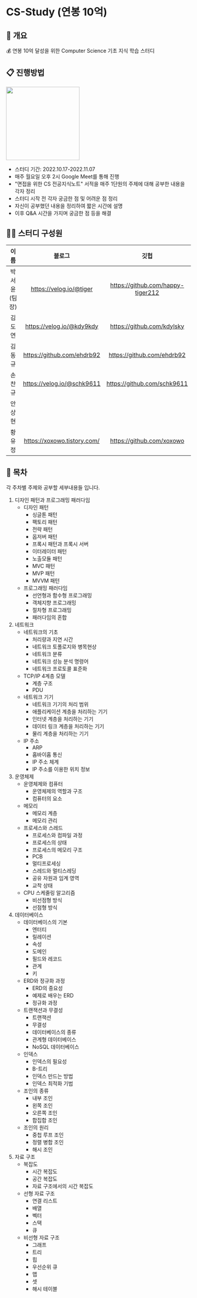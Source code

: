# CS-Study (연봉 10억)

## 📌 개요

💰 연봉 10억 달성을 위한 Computer Science 기초 지식 학습 스터디

## 📋 진행방법

<img src="https://contents.kyobobook.co.kr/sih/fit-in/458x0/pdt/9791165219529.jpg" width="200">

* 스터디 기간: 2022.10.17-2022.11.07
* 매주 월요일 오후 2시 Google Meet를 통해 진행
* "면접을 위한 CS 전공지식노트" 서적을 매주 1단원의 주제에 대해 공부한 내용을 각자 정리
* 스터디 시작 전 각자 궁금한 점 및 어려운 점 정리
* 자신이 공부했던 내용을 정리하여 짧은 시간에 설명
* 이후 Q&A 시간을 가지며 궁금한 점 등을 해결

## 🧑‍💻 스터디 구성원

|이름|블로그|깃헙|
|:-----:|:-----:|:-----:|
|박서윤(팀장)|https://velog.io/@tiger|https://github.com/happy-tiger212|
|김도연|https://velog.io/@kdy9kdy|https://github.com/kdylsky|
|김동규|https://github.com/ehdrb92|https://github.com/ehdrb92|
|손찬규|https://velog.io/@schk9611|https://github.com/schk9611|
|안상현|||
|황유정|https://xoxowo.tistory.com/|https://github.com/xoxowo|

## 📖 목차

각 주차별 주제와 공부할 세부내용들 입니다.

1. 디자인 패턴과 프로그래밍 패러다임
    * 디자인 패턴
        + 싱글톤 패턴
        + 팩토리 패턴
        + 전략 패턴
        + 옵저버 패턴
        + 프록시 패턴과 프록시 서버
        + 이터레이터 패턴
        + 노출모듈 패턴
        + MVC 패턴
        + MVP 패턴
        + MVVM 패턴
    * 프로그래밍 패러다임
        + 선언형과 함수형 프로그래밍
        + 객체지향 프로그래밍
        + 절차형 프로그래밍
        + 패러다임의 혼합
2. 네트워크
    * 네트워크의 기초
        + 처리량과 지연 시간
        + 네트워크 토폴로지와 병목현상
        + 네트워크 분류
        + 네트워크 성능 분석 명령어
        + 네트워크 프로토콜 표준화
    * TCP/IP 4계층 모델
        + 계층 구조
        + PDU
    * 네트워크 기기
        + 네트워크 기기의 처리 범위
        + 애플리케이션 계층을 처리하는 기기
        + 인터넷 계층을 처리하는 기기
        + 데이터 링크 계층을 처리하는 기기
        + 물리 계층을 처리하는 기기
    * IP 주소
        + ARP
        + 홉바이홉 통신
        + IP 주소 체계
        + IP 주소를 이용한 위치 정보
3. 운영체제
    * 운영체제와 컴퓨터
        + 운영체제의 역할과 구조
        + 컴퓨터의 요소
    * 메모리
        + 메모리 계층
        + 메모리 관리
    * 프로세스와 스레드
        + 프로세스와 컴파일 과정
        + 프로세스의 상태
        + 프로세스의 메모리 구조
        + PCB
        + 멀티프로세싱
        + 스레드와 멀티스레딩
        + 공유 자원과 임계 영역
        + 교착 상태
    * CPU 스케줄링 알고리즘
        + 비선점형 방식
        + 선점형 방식
4. 데이터베이스
    * 데이터베이스의 기본
        + 엔터티
        + 릴레이션
        + 속성
        + 도메인
        + 필드와 레코드
        + 관계
        + 키
    * ERD와 정규화 과정
        + ERD의 중요성
        + 예제로 배우는 ERD
        + 정규화 과정
    * 트랜잭션과 무결성
        + 트랜잭션
        + 무결성
        + 데이터베이스의 종류
        + 관계형 데이터베이스
        + NoSQL 데이터베이스
    * 인덱스
        + 인덱스의 필요성
        + B-트리
        + 인덱스 만드는 방법
        + 인덱스 최적화 기법
    * 조인의 종류
        + 내부 조인
        + 왼쪽 조인
        + 오른쪽 조인
        + 합집합 조인
    * 조인의 원리
        + 중첩 루프 조인
        + 정렬 병합 조인
        + 해시 조인
5. 자료 구조
    * 복잡도
        + 시간 복잡도
        + 공간 복잡도
        + 자료 구조에서의 시간 복잡도
    * 선형 자료 구조
        + 연결 리스트
        + 배열
        + 벡터
        + 스택
        + 큐
    * 비선형 자료 구조
        + 그래프
        + 트리
        + 힙
        + 우선순위 큐
        + 맵
        + 셋
        + 해시 테이블